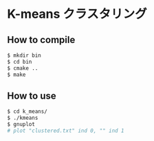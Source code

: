 # K-means クラスタリング

## How to compile
```bash
$ mkdir bin
$ cd bin
$ cmake ..
$ make
```
## How to use
```bash
$ cd k_means/
$ ./kmeans
$ gnuplot
# plot "clustered.txt" ind 0, "" ind 1
```
